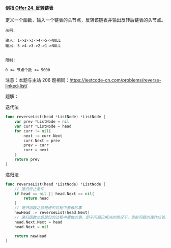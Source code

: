 #### [剑指 Offer 24. 反转链表](https://leetcode.cn/problems/fan-zhuan-lian-biao-lcof/)

定义一个函数，输入一个链表的头节点，反转该链表并输出反转后链表的头节点。

 

```
示例:

输入: 1->2->3->4->5->NULL
输出: 5->4->3->2->1->NULL


限制：

0 <= 节点个数 <= 5000
```

 

注意：本题与主站 206 题相同：https://leetcode-cn.com/problems/reverse-linked-list/



题解：

迭代法

```go
func reverseList(head *ListNode) *ListNode {
    var prev *ListNode = nil
    var curr *ListNode = head
    for curr != nil{
        next := curr.Next
        curr.Next = prev
        prev = curr
        curr = next
    }
    return prev
}
```

递归法

```go
func reverseList(head *ListNode) *ListNode {
    // 递归终止条件
    if head == nil || head.Next == nil{
        return head
    }
    // 递归函数之前是递的过程中要做的事
    newHead := reverseList(head.Next)
    // 递归函数之后是归的过程中要做的事，即子问题已解决的情况下，当前问题的操作应该是什么
    head.Next.Next = head
    head.Next = nil

    return newHead
}
```

